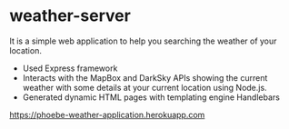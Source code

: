 # weather-server

It is a simple web application to help you searching the weather of your location.
  - Used Express framework
  - Interacts with the MapBox and DarkSky APIs showing the current weather with some details at your current location using Node.js.
  - Generated dynamic HTML pages with templating engine Handlebars

https://phoebe-weather-application.herokuapp.com
